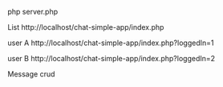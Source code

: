 php server.php

List
http://localhost/chat-simple-app/index.php

user A
http://localhost/chat-simple-app/index.php?loggedIn=1


user B
http://localhost/chat-simple-app/index.php?loggedIn=2






Message crud 






<!-- composer require cboden/ratchet -->

